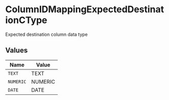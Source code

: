 # ColumnIDMappingExpectedDestinationCType

Expected destination column data type


## Values

| Name      | Value     |
| --------- | --------- |
| `TEXT`    | TEXT      |
| `NUMERIC` | NUMERIC   |
| `DATE`    | DATE      |